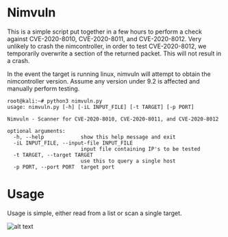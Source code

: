 # Nimvuln

This is a simple script put together in a few hours to perform a check against CVE-2020-8010, CVE-2020-8011, and CVE-2020-8012. Very unlikely to crash the nimcontroller, in order to test CVE-2020-8012, we temporarily overwrite a section of the returned packet. This will not result in a crash.

In the event the target is running linux, nimvuln will attempt to obtain the nimcontroller version. Assume any version under 9.2 is affected and manually perform testing.

```
root@kali:~# python3 nimvuln.py 
usage: nimvuln.py [-h] [-iL INPUT_FILE] [-t TARGET] [-p PORT]

Nimvuln - Scanner for CVE-2020-8010, CVE-2020-8011, and CVE-2020-8012

optional arguments:
  -h, --help            show this help message and exit
  -iL INPUT_FILE, --input-file INPUT_FILE
                        input file containing IP's to be tested
  -t TARGET, --target TARGET
                        use this to query a single host
  -p PORT, --port PORT  target port
```

# Usage

Usage is simple, either read from a list or scan a single target.

![alt text](https://github.com/wetw0rk/CA-UIM-Nimbus-Research/blob/master/0xFF%20-%20Screenshots/Tools/vulnChecker.png)
